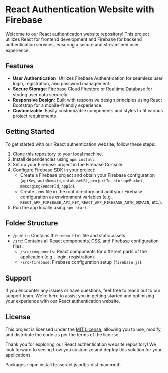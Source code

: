 
# React Authentication Website with Firebase

Welcome to our React authentication website repository! This project utilizes React for frontend development and Firebase for backend authentication services, ensuring a secure and streamlined user experience.

## Features

- **User Authentication**: Utilizes Firebase Authentication for seamless user login, registration, and password management.
- **Secure Storage**: Firebase Cloud Firestore or Realtime Database for storing user data securely.
- **Responsive Design**: Built with responsive design principles using React Bootstrap for a mobile-friendly experience.
- **Customizable**: Easily customizable components and styles to fit various project requirements.

## Getting Started

To get started with our React authentication website, follow these steps:

1. Clone this repository to your local machine.
2. Install dependencies using `npm install`.
3. Set up your Firebase project in the Firebase Console.
4. Configure Firebase SDK in your project:
   - Create a Firebase project and obtain your Firebase configuration (`apiKey`, `authDomain`, `databaseURL`, `projectId`, `storageBucket`, `messagingSenderId`, `appId`).
   - Create `.env` file in the root directory and add your Firebase configuration as environment variables (e.g., `REACT_APP_FIREBASE_API_KEY`, `REACT_APP_FIREBASE_AUTH_DOMAIN`, etc.).
5. Run the app locally using `npm start`.

## Folder Structure

- `/public`: Contains the `index.html` file and static assets.
- `/src`: Contains all React components, CSS, and Firebase configuration files.
  - `/src/components`: React components for different parts of the application (e.g., login, registration).
  - `/src/firebase`: Firebase configuration setup (`firebase.js`).

## Support

If you encounter any issues or have questions, feel free to reach out to our support team. We're here to assist you in getting started and optimizing your experience with our React authentication website.

## License

This project is licensed under the [MIT License](LICENSE), allowing you to use, modify, and distribute the code as per the terms of the license.

Thank you for exploring our React authentication website repository! We look forward to seeing how you customize and deploy this solution for your applications.





Packages : npm install tesseract.js pdfjs-dist mammoth
